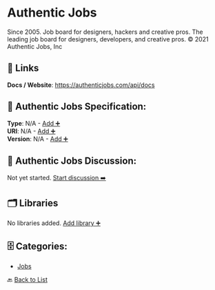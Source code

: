 # Authentic Jobs

Since 2005. Job board for designers, hackers and creative pros. The leading job board for designers, developers, and creative pros. © 2021 Authentic Jobs, Inc

##  🔗 Links
**Docs / Website**: https://authenticjobs.com/api/docs

## 🧬 Authentic Jobs Specification:
**Type**: N/A - [Add ➕](https://github.com/apis-list/apis-list/edit/main/apis.yaml#1092)  
**URI**: N/A - [Add ➕](https://github.com/apis-list/apis-list/edit/main/apis.yaml#1092)  
**Version**: N/A - [Add ➕](https://github.com/apis-list/apis-list/edit/main/apis.yaml#1092)

## 💬 Authentic Jobs Discussion:
Not yet started. [Start discussion ➡️](https://github.com/apis-list/apis-list/discussions/new)

## 🗂️ Libraries

No libraries added. [Add library ➕](https://github.com/apis-list/apis-list/edit/main/apis.yaml#1092)    


## 🗄️ Categories:
- [Jobs](https://github.com/apis-list/apis-list#jobs-)

🔙  [Back to List](https://github.com/apis-list/apis-list)
